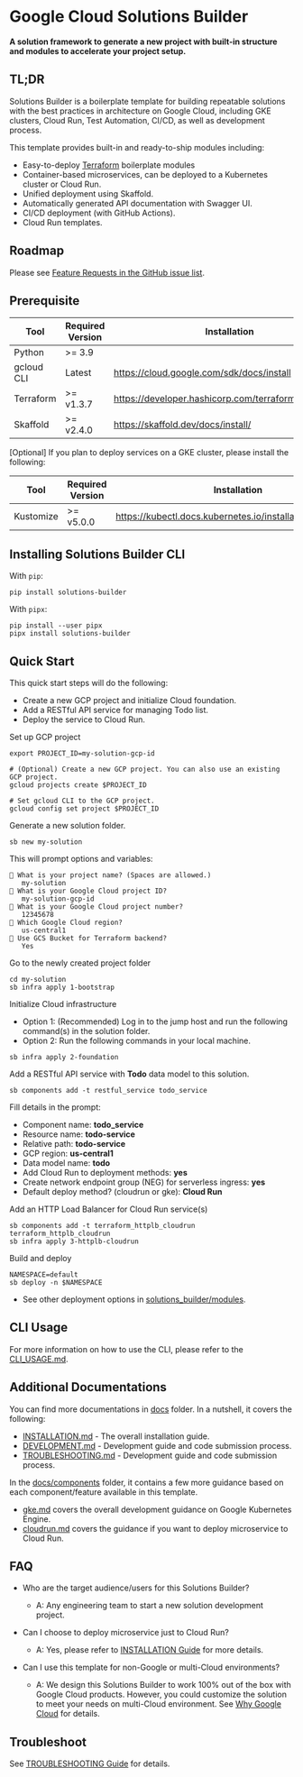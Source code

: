 # Google Cloud Solutions Builder

**A solution framework to generate a new project with built-in structure and modules
to accelerate your project setup.**

## TL;DR

Solutions Builder is a boilerplate template for building repeatable
solutions with the best practices in architecture on Google Cloud, including GKE
clusters, Cloud Run, Test Automation, CI/CD, as well as development process.

This template provides built-in and ready-to-ship modules including:
* Easy-to-deploy [Terraform](https://www.terraform.io/) boilerplate modules
* Container-based microservices, can be deployed to a Kubernetes cluster or Cloud Run.
* Unified deployment using Skaffold.
* Automatically generated API documentation with Swagger UI.
* CI/CD deployment (with GitHub Actions).
* Cloud Run templates.

## Roadmap

Please see [Feature Requests in the GitHub issue list](https://github.com/GoogleCloudPlatform/solutions-builder/issues?q=is%3Aopen+is%3Aissue+label%3A%22feature+request%22).

## Prerequisite

| Tool       | Required Version | Installation                                        |
|------------|------------------|-----------------------------------------------------|
| Python     | &gt;= 3.9        |                                                     |
| gcloud CLI | Latest           | https://cloud.google.com/sdk/docs/install           |
| Terraform  | &gt;= v1.3.7     | https://developer.hashicorp.com/terraform/downloads |
| Skaffold   | &gt;= v2.4.0     | https://skaffold.dev/docs/install/                  |

[Optional] If you plan to deploy services on a GKE cluster, please install the following:

| Tool      | Required Version | Installation                                               |
|-----------|------------------|------------------------------------------------------------|
| Kustomize | &gt;= v5.0.0     | https://kubectl.docs.kubernetes.io/installation/kustomize/ |

## Installing Solutions Builder CLI

With `pip`:
```
pip install solutions-builder
```

With `pipx`:
```
pip install --user pipx
pipx install solutions-builder
```

## Quick Start

This quick start steps will do the following:
- Create a new GCP project and initialize Cloud foundation.
- Add a RESTful API service for managing Todo list.
- Deploy the service to Cloud Run.

Set up GCP project
```
export PROJECT_ID=my-solution-gcp-id

# (Optional) Create a new GCP project. You can also use an existing GCP project.
gcloud projects create $PROJECT_ID

# Set gcloud CLI to the GCP project.
gcloud config set project $PROJECT_ID
```

Generate a new solution folder.
```
sb new my-solution
```

This will prompt options and variables:
```
🎤 What is your project name? (Spaces are allowed.)
   my-solution
🎤 What is your Google Cloud project ID?
   my-solution-gcp-id
🎤 What is your Google Cloud project number?
   12345678
🎤 Which Google Cloud region?
   us-central1
🎤 Use GCS Bucket for Terraform backend?
   Yes
```

Go to the newly created project folder
```
cd my-solution
sb infra apply 1-bootstrap
```

Initialize Cloud infrastructure
- Option 1: (Recommended) Log in to the jump host and run the following command(s) in the solution folder.
- Option 2: Run the following commands in your local machine.
```
sb infra apply 2-foundation
```

Add a RESTful API service with **Todo** data model to this solution.
```
sb components add -t restful_service todo_service
```

Fill details in the prompt:
- Component name: **todo_service**
- Resource name: **todo-service**
- Relative path: **todo-service**
- GCP region: **us-central1**
- Data model name: **todo**
- Add Cloud Run to deployment methods: **yes**
- Create network endpoint group (NEG) for serverless ingress: **yes**
- Default deploy method? (cloudrun or gke): **Cloud Run**

Add an HTTP Load Balancer for Cloud Run service(s)
```
sb components add -t terraform_httplb_cloudrun terraform_httplb_cloudrun
sb infra apply 3-httplb-cloudrun
```

Build and deploy
```
NAMESPACE=default
sb deploy -n $NAMESPACE
```
- See other deployment options in [solutions_builder/modules](solutions_builder/modules).

## CLI Usage

For more information on how to use the CLI, please refer to the [CLI_USAGE.md](docs/CLI_USAGE.md).

## Additional Documentations

You can find more documentations in [docs](docs) folder. In a nutshell, it covers the following:
- [INSTALLATION.md](docs/INSTALLATION.md) - The overall installation guide.
- [DEVELOPMENT.md](docs/DEVELOPMENT.md) - Development guide and code submission process.
- [TROUBLESHOOTING.md](docs/TROUBLESHOOTING.md) - Development guide and code submission process.

In the [docs/components](docs/components) folder, it contains a few more guidance based on each component/feature available in this template.
- [gke.md](docs/components/gke.md) covers the overall development guidance on Google Kubernetes Engine.
- [cloudrun.md](docs/components/cloudrun.md) covers the guidance if you want to deploy microservice to Cloud Run.

## FAQ
- Who are the target audience/users for this Solutions Builder?
  - A: Any engineering team to start a new solution development project.

- Can I choose to deploy microservice just to Cloud Run?
  - A: Yes, please refer to [INSTALLATION Guide](docs/INSTALLATION.md) for more details.

- Can I use this template for non-Google or multi-Cloud environments?
  - A: We design this Solutions Builder to work 100% out of the box with Google Cloud products. However, you could customize the solution to meet your needs on multi-Cloud environment. See [Why Google Cloud](https://cloud.google.com/why-google-cloud) for details.

## Troubleshoot

See [TROUBLESHOOTING Guide](docs/TROUBLESHOOTING.md) for details.
